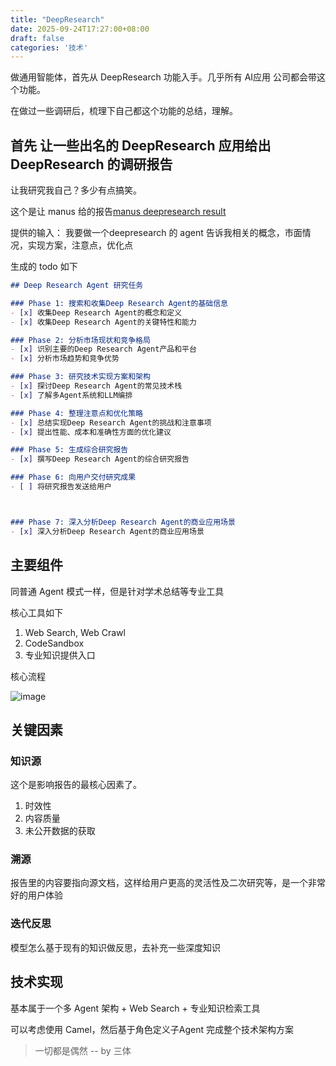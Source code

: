 ```yaml
---
title: "DeepResearch"
date: 2025-09-24T17:27:00+08:00
draft: false
categories: '技术'
---
```

做通用智能体，首先从 DeepResearch 功能入手。几乎所有 AI应用 公司都会带这个功能。

在做过一些调研后，梳理下自己都这个功能的总结，理解。

## 首先 让一些出名的 DeepResearch 应用给出 DeepResearch 的调研报告
让我研究我自己？多少有点搞笑。

这个是让 manus 给的报告[manus deepresearch result](https://manus.im/share/H0Ky9vIrYboj6KKstrufrM?replay=1) 

提供的输入： 我要做一个deepresearch 的 agent 告诉我相关的概念，市面情况，实现方案，注意点，优化点

生成的 todo 如下
```markdown
## Deep Research Agent 研究任务

### Phase 1: 搜索和收集Deep Research Agent的基础信息
- [x] 收集Deep Research Agent的概念和定义
- [x] 收集Deep Research Agent的关键特性和能力

### Phase 2: 分析市场现状和竞争格局
- [x] 识别主要的Deep Research Agent产品和平台
- [x] 分析市场趋势和竞争优势

### Phase 3: 研究技术实现方案和架构
- [x] 探讨Deep Research Agent的常见技术栈
- [x] 了解多Agent系统和LLM编排

### Phase 4: 整理注意点和优化策略
- [x] 总结实现Deep Research Agent的挑战和注意事项
- [x] 提出性能、成本和准确性方面的优化建议

### Phase 5: 生成综合研究报告
- [x] 撰写Deep Research Agent的综合研究报告

### Phase 6: 向用户交付研究成果
- [ ] 将研究报告发送给用户



### Phase 7: 深入分析Deep Research Agent的商业应用场景
- [x] 深入分析Deep Research Agent的商业应用场景
```

## 主要组件
同普通 Agent 模式一样，但是针对学术总结等专业工具

核心工具如下
1. Web Search, Web Crawl
2. CodeSandbox
3. 专业知识提供入口

核心流程

<img alt="image" src="https://github.com/user-attachments/assets/841d122b-4bbf-4874-b903-45b231e4e97a" />


## 关键因素
### 知识源
这个是影响报告的最核心因素了。

1. 时效性
2. 内容质量
3. 未公开数据的获取

### 溯源
报告里的内容要指向源文档，这样给用户更高的灵活性及二次研究等，是一个非常好的用户体验

### 迭代反思
模型怎么基于现有的知识做反思，去补充一些深度知识

## 技术实现
基本属于一个多 Agent 架构 + Web Search + 专业知识检索工具

可以考虑使用 Camel，然后基于角色定义子Agent 完成整个技术架构方案

> 一切都是偶然 -- by 三体
